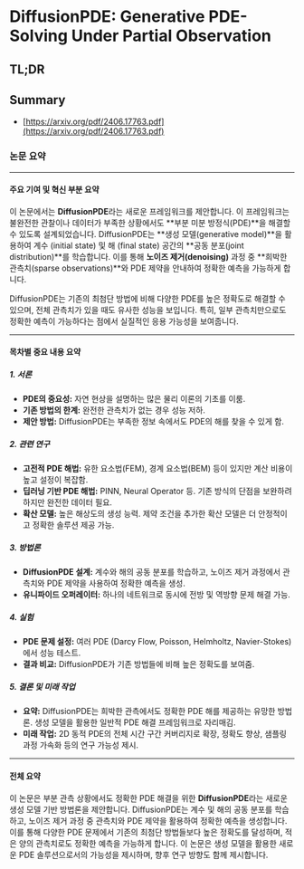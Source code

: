 # DiffusionPDE: Generative PDE-Solving Under Partial Observation
## TL;DR
## Summary
- [https://arxiv.org/pdf/2406.17763.pdf](https://arxiv.org/pdf/2406.17763.pdf)

### 논문 요약
---

#### 주요 기여 및 혁신 부분 요약

이 논문에서는 **DiffusionPDE**라는 새로운 프레임워크를 제안합니다. 이 프레임워크는 불완전한 관찰이나 데이터가 부족한 상황에서도 **부분 미분 방정식(PDE)**을 해결할 수 있도록 설계되었습니다. DiffusionPDE는 **생성 모델(generative model)**을 활용하여 계수 (initial state) 및 해 (final state) 공간의 **공동 분포(joint distribution)**를 학습합니다. 이를 통해 **노이즈 제거(denoising)** 과정 중 **희박한 관측치(sparse observations)**와 PDE 제약을 안내하여 정확한 예측을 가능하게 합니다. 

DiffusionPDE는 기존의 최첨단 방법에 비해 다양한 PDE를 높은 정확도로 해결할 수 있으며, 전체 관측치가 있을 때도 유사한 성능을 보입니다. 특히, 일부 관측치만으로도 정확한 예측이 가능하다는 점에서 실질적인 응용 가능성을 보여줍니다.

---

#### 목차별 중요 내용 요약

##### 1. 서론
- **PDE의 중요성:** 자연 현상을 설명하는 많은 물리 이론의 기초를 이룸.
- **기존 방법의 한계:** 완전한 관측치가 없는 경우 성능 저하.
- **제안 방법:** DiffusionPDE는 부족한 정보 속에서도 PDE의 해를 찾을 수 있게 함.

##### 2. 관련 연구
- **고전적 PDE 해법:** 유한 요소법(FEM), 경계 요소법(BEM) 등이 있지만 계산 비용이 높고 설정이 복잡함.
- **딥러닝 기반 PDE 해법:** PINN, Neural Operator 등. 기존 방식의 단점을 보완하려 하지만 완전한 데이터 필요.
- **확산 모델:** 높은 해상도의 생성 능력. 제약 조건을 추가한 확산 모델은 더 안정적이고 정확한 솔루션 제공 가능.

##### 3. 방법론
- **DiffusionPDE 설계:** 계수와 해의 공동 분포를 학습하고, 노이즈 제거 과정에서 관측치와 PDE 제약을 사용하여 정확한 예측을 생성.
- **유니파이드 오퍼레이터:** 하나의 네트워크로 동시에 전방 및 역방향 문제 해결 가능.

##### 4. 실험
- **PDE 문제 설정:** 여러 PDE (Darcy Flow, Poisson, Helmholtz, Navier-Stokes)에서 성능 테스트.
- **결과 비교:** DiffusionPDE가 기존 방법들에 비해 높은 정확도를 보여줌.

##### 5. 결론 및 미래 작업
- **요약:** DiffusionPDE는 희박한 관측에서도 정확한 PDE 해를 제공하는 유망한 방법론. 생성 모델을 활용한 일반적 PDE 해결 프레임워크로 자리매김.
- **미래 작업:** 2D 동적 PDE의 전체 시간 구간 커버리지로 확장, 정확도 향상, 샘플링 과정 가속화 등의 연구 가능성 제시.

---

#### 전체 요약

이 논문은 부분 관측 상황에서도 정확한 PDE 해결을 위한 **DiffusionPDE**라는 새로운 생성 모델 기반 방법론을 제안합니다. DiffusionPDE는 계수 및 해의 공동 분포를 학습하고, 노이즈 제거 과정 중 관측치와 PDE 제약을 활용하여 정확한 예측을 생성합니다. 이를 통해 다양한 PDE 문제에서 기존의 최첨단 방법들보다 높은 정확도를 달성하며, 적은 양의 관측치로도 정확한 예측을 가능하게 합니다. 이 논문은 생성 모델을 활용한 새로운 PDE 솔루션으로서의 가능성을 제시하며, 향후 연구 방향도 함께 제시합니다.